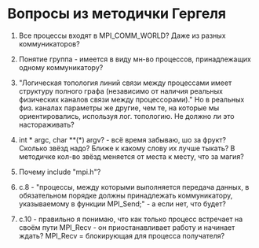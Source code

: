 # Вопросы из методички Гергеля
1) Все процессы входят в MPI_COMM_WORLD? Даже из разных коммуникаторов?

2) Понятие группа - имеется в виду мн-во процессов, принадлежащих одному коммуникатору?

3) "Логическая топология линий связи между процессами имеет структуру полного графа (независимо от наличия реальных физических каналов связи между процессорами)." 
Но в реальных физ. каналах параметры же другие, чем те, на которые мы ориентировались, используя лог. топологию. Не должно ли это настораживать?

4) int * argc, char **(*) argv? - всё время забываю, шо за фрукт? Сколько звёзд надо? Ближе к какому слову их лучше тыкать? В методичке кол-во звёзд меняется от места к месту, что за магия?

5) Почему include "mpi.h"?

6) c.8 - "процессы, между которыми выполняется передача данных, в обязательном порядке должны принадлежать коммуникатору, указываемому в функции MPI_Send;" - а если нет, что будет?

7) с.10 - правильно я понимаю, что как только процесс встречает на своём пути MPI_Recv - он приостанавливает работу и начинает ждать? MPI_Recv = блокирующая для процесса получателя?
